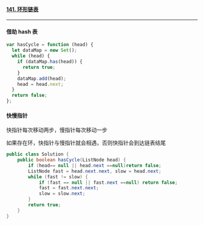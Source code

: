 #### [141. 环形链表](https://leetcode.cn/problems/linked-list-cycle/)

---

#### 借助 hash 表

```javascript
var hasCycle = function (head) {
  let dataMap = new Set();
  while (head) {
    if (dataMap.has(head)) {
      return true;
    }
    dataMap.add(head);
    head = head.next;
  }
  return false;
};
```

#### 快慢指针

快指针每次移动两步，慢指针每次移动一步

如果存在环，快指针与慢指针就会相遇，否则快指针会到达链表结尾

```java
public class Solution {
    public boolean hasCycle(ListNode head) {
        if (head== null || head.next ==null)return false;
        ListNode fast = head.next.next, slow = head.next;
        while (fast != slow) {
            if (fast == null || fast.next ==null) return false;
            fast = fast.next.next;
            slow = slow.next;
        }
        return true;
    }
}
```
